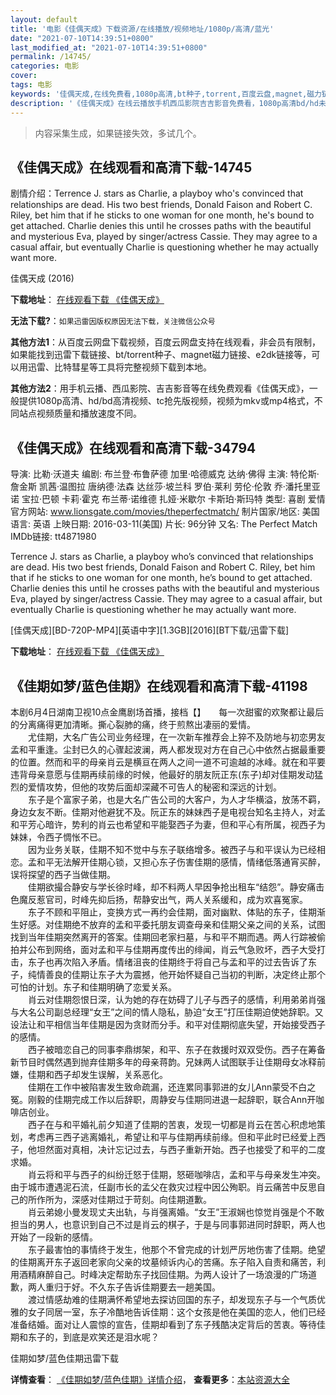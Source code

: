 ```yaml
---
layout: default
title: '电影《佳偶天成》下载资源/在线播放/视频地址/1080p/高清/蓝光'
date: "2021-07-10T14:39:51+0800"
last_modified_at: "2021-07-10T14:39:51+0800"
permalink: /14745/
categories: 电影
cover:
tags: 电影
keywords: '佳偶天成,在线免费看,1080p高清,bt种子,torrent,百度云盘,magnet,磁力链,迅雷下载资源'
description: '《佳偶天成》在线云播放手机西瓜影院吉吉影音免费看，1080p高清bd/hd未删减完整版和tc抢先枪版，mkv/mp4格式，附带bt/torrent种子、magnet/磁力链、百度云盘、网盘资源迅雷下载链接'
---
```


>内容采集生成，如果链接失效，多试几个。


## 《佳偶天成》在线观看和高清下载-14745

剧情介绍：Terrence J. stars as Charlie, a playboy who's convinced that relationships are dead. His two best friends, Donald Faison and Robert C. Riley, bet him that if he sticks to one woman for one month, he's bound to get attached. Charlie denies this until he crosses paths with the beautiful and mysterious Eva, played by singer/actress Cassie. They may agree to a casual affair, but eventually Charlie is questioning whether he may actually want more.


佳偶天成 (2016)

**下载地址**： [在线观看下载 《佳偶天成》](https://www.btbtdy.me/btdy/dy5060.html) 


**无法下载?**：`如果迅雷因版权原因无法下载，关注微信公众号 `

**其他方法1**：从百度云网盘下载视频，百度云网盘支持在线观看，非会员有限制，如果能找到迅雷下载链接、bt/torrent种子、magnet磁力链接、e2dk链接等，可以用迅雷、比特彗星等工具将完整视频下载到本地。

**其他方法2**：用手机云播、西瓜影院、吉吉影音等在线免费观看《佳偶天成》，一般提供1080p高清、hd/bd高清视频、tc抢先版视频，视频为mkv或mp4格式，不同站点视频质量和播放速度不同。


## 《佳偶天成》在线观看和高清下载-34794

导演: 比勒·沃道夫 编剧: 布兰登·布鲁萨德 加里·哈德威克 达纳·佛得 主演: 特伦斯·詹金斯 凯茜·温图拉 唐纳德·法森 达丝莎·坡兰科 罗伯·莱利 劳伦·伦敦 乔·潘托里亚诺 宝拉·巴顿 卡莉·霍克 布兰蒂·诺维德 扎娅·米歇尔 卡斯珀·斯玛特 类型: 喜剧 爱情 官方网站: www.lionsgate.com/movies/theperfectmatch/ 制片国家/地区: 美国 语言: 英语 上映日期: 2016-03-11(美国) 片长: 96分钟 又名: The Perfect Match IMDb链接: tt4871980

Terrence J. stars as Charlie, a playboy who’s convinced that relationships are dead. His two best friends, Donald Faison and Robert C. Riley, bet him that if he sticks to one woman for one month, he’s bound to get attached. Charlie denies this until he crosses paths with the beautiful and mysterious Eva, played by singer/actress Cassie. They may agree to a casual affair, but eventually Charlie is questioning whether he may actually want more.


[佳偶天成][BD-720P-MP4][英语中字][1.3GB][2016][BT下载/迅雷下载]

**下载地址**： [在线观看下载 《佳偶天成》](https://www.btdx8.com/torrent/the_perfect_match_2016.html) 


## 《佳期如梦/蓝色佳期》在线观看和高清下载-41198

本剧6月4日湖南卫视10点金鹰剧场首播，接档【】</span>　　每一次甜蜜的欢聚都让最后的分离痛得更加清晰。撕心裂肺的痛，终于煎熬出凄丽的爱情。<br />　　尤佳期，大名广告公司业务经理，在一次新车推荐会上猝不及防地与初恋男友孟和平重逢。尘封已久的心骤起波澜，两人都发现对方在自己心中依然占据最重要的位置。然而和平的母亲肖云是横亘在两人之间一道不可逾越的冰峰。就在和平要违背母亲意愿与佳期再续前缘的时候，他最好的朋友阮正东(东子)却对佳期发动猛烈的爱情攻势，但他的攻势后面却深藏不可告人的秘密和深远的计划。<br />　　东子是个富家子弟，也是大名广告公司的大客户，为人才华横溢，放荡不羁，身边女友不断。佳期对他避犹不及。阮正东的妹妹西子是电视台知名主持人，对孟和平芳心暗许，势利的肖云也希望和平能娶西子为妻，但和平心有所属，视西子为妹妹，令西子惆怅不已。<br />　　因为业务关联，佳期不知不觉中与东子联络增多。被西子与和平误认为已经相恋。孟和平无法解开佳期心锁，又担心东子伤害佳期的感情，情绪低落通宵买醉，误将探望的西子当做佳期。<br />　　佳期欲撮合静安与学长徐时峰，却不料两人早因争抢出租车“结怨&rdquo;。静安痛击色魔反惹官司，时峰先抑后扬，帮静安出气，两人关系缓和，成为欢喜冤家。<br />　　东子不顾和平阻止，变换方式一再约会佳期，面对幽默、体贴的东子，佳期渐生好感。对佳期绝不放弃的孟和平委托朋友调查母亲和佳期父亲之间的关系，试图找到当年佳期突然离开的答案。佳期回老家扫墓，与和平不期而遇。两人行踪被偷拍并公布到网络，面对孟和平与佳期再度传出的绯闻，肖云气急败坏，西子大受打击，东子也再次陷入矛盾。情绪沮丧的佳期终于将自己与孟和平的过去告诉了东子，纯情善良的佳期让东子大为震撼，他开始怀疑自己当初的判断，决定终止那个可怕的计划。东子和佳期明确了恋爱关系。<br />　　肖云对佳期怨恨日深，认为她的存在妨碍了儿子与西子的感情，利用弟弟肖强与大名公司副总经理&ldquo;女王”之间的情人隐私，胁迫“女王”打压佳期迫使她辞职。又设法让和平相信当年佳期是因为贪财而分手。和平对佳期彻底失望，开始接受西子的感情。<br />　　西子被暗恋自己的同事李鼎绑架，和平、东子在救援时双双受伤。西子在筹备新节目时偶然遇到抛弃佳期多年的母亲蒋韵。兄妹两人试图联手让佳期母女冰释前嫌，佳期和西子却发生误解，关系恶化。<br />　　佳期在工作中被陷害发生致命疏漏，还连累同事郭进的女儿Ann蒙受不白之冤。刚毅的佳期完成工作以后辞职，周静安与佳期同进退一起辞职，联合Ann开咖啡店创业。<br />　　西子在与和平婚礼前夕知道了佳期的苦衷，发现一切都是肖云在苦心积虑地策划，考虑再三西子逃离婚礼，希望让和平与佳期再续前缘。但和平此时已经爱上西子，他坦然面对真相，决计忘记过去，与西子重新开始。西子也接受了和平的二度求婚。<br />　　肖云将和平与西子的纠纷迁怒于佳期，怒砸咖啡店，孟和平与母亲发生冲突。由于城市遭遇泥石流，任副市长的孟父在救灾过程中因公殉职。肖云痛苦中反思自己的所作所为，深感对佳期过于苛刻。向佳期道歉。<br />　　肖云弟媳小曼发现丈夫出轨，与肖强离婚。&ldquo;女王”王淑娴也惊觉肖强是个不敢担当的男人，也意识到自己不过是肖云的棋子，于是与同事郭进同时辞职，两人也开始了一段新的感情。<br />　　东子最害怕的事情终于发生，他那个不曾完成的计划严厉地伤害了佳期。绝望的佳期离开东子返回老家向父亲的坟墓倾诉内心的苦痛。东子陷入自责和痛苦，利用酒精麻醉自己。时峰决定帮助东子找回佳期。为两人设计了一场浪漫的广场道歉，两人重归于好。不久东子告诉佳期要去一趟美国。<br />　　渡过情感劫难的佳期满怀希望地去探访回国的东子，却发现东子与一个气质优雅的女子同居一室，东子冷酷地告诉佳期：这个女孩是他在美国的恋人，他们已经准备结婚。面对让人震惊的宣告，佳期却看到了东子残酷决定背后的苦衷。等待佳期和东子的，到底是欢笑还是泪水呢？<br />


佳期如梦/蓝色佳期迅雷下载

**详情查看**： [《佳期如梦/蓝色佳期》详情介绍](/movie/41198/)， **查看更多**：[本站资源大全](/movie/t/all/)

